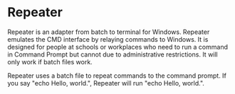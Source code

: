 # Repeater
  Repeater is an adapter from batch to terminal for Windows. Repeater emulates the CMD interface by relaying commands to Windows. It is designed for people at schools or workplaces who need to run a command in Command Prompt but cannot due to administrative restrictions. It will only work if batch files work.
  
  Repeater uses a batch file to repeat commands to the command prompt. If you say "echo Hello, world.", Repeater will run "echo Hello, world.".
